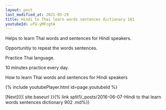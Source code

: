 ```yaml
---
layout: post
last_modified_at: 2021-03-29
title: Hindi to Thai learn words sentences dictionary 181 
youtubeId: ufU-yMFcgtA
---
```

 
 
Helps to learn Thai words and sentences for Hindi speakers.

Opportunitiy to repeat the words sentences. 

Practice Thai language. 
 
10 minutes practice every day. 
 
How to learn Thai words and sentences for Hindi speakers 
 
{% include youtubePlayer.html id=page.youtubeId %}
 
 
[Next]({{ site.baseurl }}{% link  split1/_posts/2016-06-07-Hindi to thai learn words sentences dictionary 902 .md%})
 
